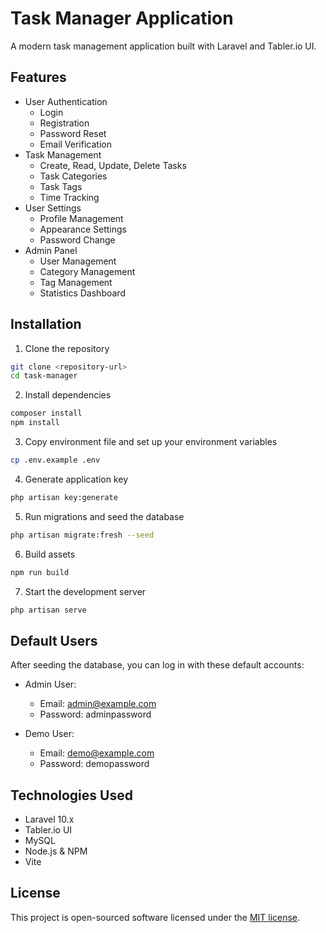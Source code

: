 # Task Manager Application

A modern task management application built with Laravel and Tabler.io UI.

## Features

- User Authentication
  - Login
  - Registration
  - Password Reset
  - Email Verification
- Task Management
  - Create, Read, Update, Delete Tasks
  - Task Categories
  - Task Tags
  - Time Tracking
- User Settings
  - Profile Management
  - Appearance Settings
  - Password Change
- Admin Panel
  - User Management
  - Category Management
  - Tag Management
  - Statistics Dashboard

## Installation

1. Clone the repository
```bash
git clone <repository-url>
cd task-manager
```

2. Install dependencies
```bash
composer install
npm install
```

3. Copy environment file and set up your environment variables
```bash
cp .env.example .env
```

4. Generate application key
```bash
php artisan key:generate
```

5. Run migrations and seed the database
```bash
php artisan migrate:fresh --seed
```

6. Build assets
```bash
npm run build
```

7. Start the development server
```bash
php artisan serve
```

## Default Users

After seeding the database, you can log in with these default accounts:

- Admin User:
  - Email: admin@example.com
  - Password: adminpassword

- Demo User:
  - Email: demo@example.com
  - Password: demopassword

## Technologies Used

- Laravel 10.x
- Tabler.io UI
- MySQL
- Node.js & NPM
- Vite

## License

This project is open-sourced software licensed under the [MIT license](https://opensource.org/licenses/MIT).
